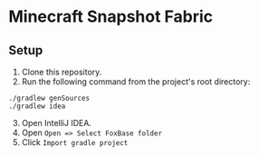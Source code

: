 # Minecraft Snapshot Fabric
## Setup
1. Clone this repository.
2. Run the following command from the project's root directory:
```
./gradlew genSources
./gradlew idea
```
3. Open IntelliJ IDEA.
4. Open `Open => Select FoxBase folder`
5. Click `Import gradle project`